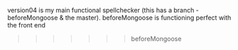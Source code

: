 version04 is my main functional spellchecker (this has a branch - beforeMongoose & the master). beforeMongoose is functioning perfect with the front end
>>>>>>> beforeMongoose
